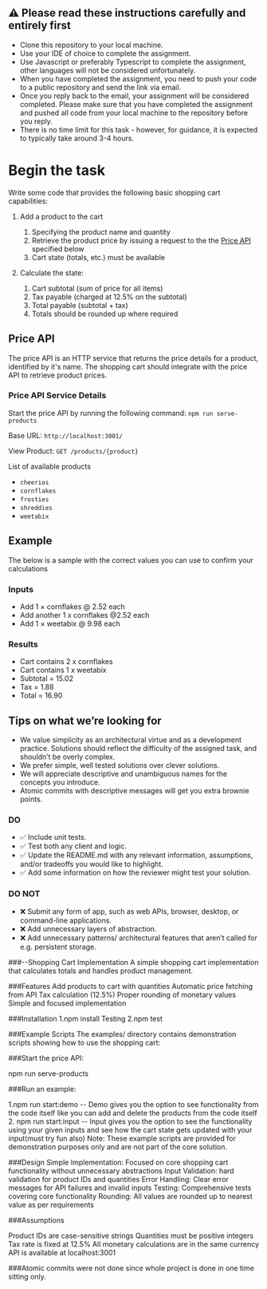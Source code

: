## :warning: Please read these instructions carefully and entirely first
* Clone this repository to your local machine.
* Use your IDE of choice to complete the assignment.
* Use Javascript or preferably Typescript to complete the assignment, other languages will not be considered unfortunately.
* When you have completed the assignment, you need to  push your code to a public repository and send the link via email.
* Once you reply back to the email, your assignment will be considered completed. Please make sure that you have completed the assignment and pushed all code from your local machine to the repository before you reply.
* There is no time limit for this task - however, for guidance, it is expected to typically take around 3-4 hours.

# Begin the task

Write some code that provides the following basic shopping cart capabilities:

1. Add a product to the cart
   1. Specifying the product name and quantity
   2. Retrieve the product price by issuing a request to the the [Price API](#price-api) specified below
   3. Cart state (totals, etc.) must be available

2. Calculate the state:
   1. Cart subtotal (sum of price for all items)
   2. Tax payable (charged at 12.5% on the subtotal)
   3. Total payable (subtotal + tax)
   4. Totals should be rounded up where required

## Price API

The price API is an HTTP service that returns the price details for a product, identified by it's name. The shopping cart should integrate with the price API to retrieve product prices. 

### Price API Service Details

Start the price API by running the following command: `npm run serve-products`

Base URL: `http://localhost:3001/`

View Product: `GET /products/{product}`

List of available products
* `cheerios`
* `cornflakes`
* `frosties`
* `shreddies`
* `weetabix`

## Example
The below is a sample with the correct values you can use to confirm your calculations

### Inputs
* Add 1 × cornflakes @ 2.52 each
* Add another 1 x cornflakes @2.52 each
* Add 1 × weetabix @ 9.98 each
  
### Results  
* Cart contains 2 x cornflakes
* Cart contains 1 x weetabix
* Subtotal = 15.02
* Tax = 1.88
* Total = 16.90

## Tips on what we’re looking for

* We value simplicity as an architectural virtue and as a development practice. Solutions should reflect the difficulty of the assigned task, and shouldn’t be overly complex.
* We prefer simple, well tested solutions over clever solutions.
* We will appreciate descriptive and unambiguous names for the concepts you introduce.
* Atomic commits with descriptive messages will get you extra brownie points.

### DO

* ✅ Include unit tests.
* ✅ Test both any client and logic.
* ✅ Update the README.md with any relevant information, assumptions, and/or tradeoffs you would like to highlight.
* ✅ Add some information on how the reviewer might test your solution.

### DO NOT

* ❌ Submit any form of app, such as web APIs, browser, desktop, or command-line applications.
* ❌ Add unnecessary layers of abstraction.
* ❌ Add unnecessary patterns/ architectural features that aren’t called for e.g. persistent storage.





###--Shopping Cart Implementation
A simple shopping cart implementation that calculates totals and handles product management.

###Features
Add products to cart with quantities
Automatic price fetching from API
Tax calculation (12.5%)
Proper rounding of monetary values
Simple and focused implementation

###Installation
1.npm install
Testing
2.npm test


###Example Scripts
The examples/ directory contains demonstration scripts showing how to use the shopping cart:

###Start the price API:

npm run serve-products

###Run an example:

1.npm run start:demo -- Demo gives you the option to see functionality from the code itself like you can add and delete the products from the code itself
2.  npm run start:input -- Input gives you the option to see the functionality using your given inputs and see how the cart state gets updated with your input(must try fun also) 
Note: These example scripts are provided for demonstration purposes only and are not part of the core solution.

###Design
Simple Implementation: Focused on core shopping cart functionality without unnecessary abstractions
Input Validation: hard validation for product IDs and quantities
Error Handling: Clear error messages for API failures and invalid inputs
Testing: Comprehensive tests covering core functionality
Rounding: All values are rounded up to nearest value as per requirements

###Assumptions

Product IDs are case-sensitive strings
Quantities must be positive integers
Tax rate is fixed at 12.5%
All monetary calculations are in the same currency
API is available at localhost:3001

###Atomic commits were not done since whole project is done in one time sitting only.